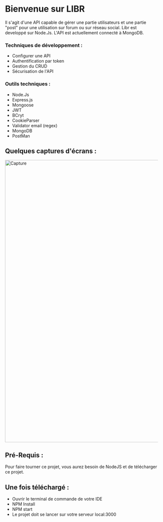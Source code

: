 # Bienvenue sur LIBR

Il s'agit d'une API capable de gérer une partie utilisateurs et une partie "post" pour une utilisation sur forum ou sur réseau social.
Libr est developpé sur Node.Js. L'API est actuellement connecté à MongoDB.

### Techniques de développement :

- Configurer une API
- Authentification par token 
- Gestion du CRUD 
- Sécurisation de l'API

### Outils techniques :

- Node.Js
- Express.js
- Mongoose
- JWT
- BCryt
- CookieParser
- Validator email (regex)
- MongoDB
- PostMan


## Quelques captures d'écrans : 


<img width="930" alt="Capture" src="https://user-images.githubusercontent.com/73883090/152308805-a1e44dcb-1aa9-4be2-ab8b-9142a1eb83fd.PNG">


## Pré-Requis :
Pour faire tourner ce projet, vous aurez besoin de NodeJS et de télécharger ce projet.


## Une fois téléchargé :

- Ouvrir le terminal de commande de votre IDE
- NPM Install
- NPM start 
- Le projet doit se lancer sur votre serveur local:3000
